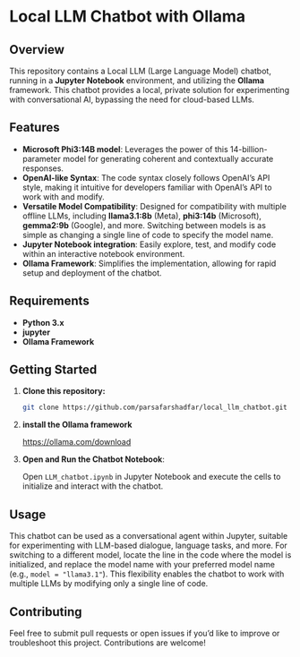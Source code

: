 
# Local LLM Chatbot with Ollama

## Overview 

This repository contains a Local LLM (Large Language Model) chatbot, running in a **Jupyter Notebook** environment, and utilizing the **Ollama** framework. This chatbot provides a local, private solution for experimenting with conversational AI, bypassing the need for cloud-based LLMs.

## Features   

- **Microsoft Phi3:14B model**: Leverages the power of this 14-billion-parameter model for generating coherent and contextually accurate responses.
- **OpenAI-like Syntax**: The code syntax closely follows OpenAI’s API style, making it intuitive for developers familiar with OpenAI’s API to work with and modify.
- **Versatile Model Compatibility**: Designed for compatibility with multiple offline LLMs, including **llama3.1:8b** (Meta), **phi3:14b** (Microsoft), **gemma2:9b** (Google), and more. Switching between models is as simple as changing a single line of code to specify the model name.
- **Jupyter Notebook integration**: Easily explore, test, and modify code within an interactive notebook environment.
- **Ollama Framework**: Simplifies the implementation, allowing for rapid setup and deployment of the chatbot.  
 
## Requirements

- **Python 3.x**
- **jupyter**
- **Ollama Framework**

## Getting Started
 
1. **Clone this repository:**
   ```bash
   git clone https://github.com/parsafarshadfar/local_llm_chatbot.git
   ```
2. **install the Ollama framework**
   
   https://ollama.com/download
    
3. **Open and Run the Chatbot Notebook**:
   
    Open `LLM_chatbot.ipynb` in Jupyter Notebook and execute the cells to initialize and interact with the chatbot. 

## Usage 

This chatbot can be used as a conversational agent within Jupyter, suitable for experimenting with LLM-based dialogue, language tasks, and more. For switching to a different model, locate the line in the code where the model is initialized, and replace the model name with your preferred model name (e.g., `model = "llama3.1"`). This flexibility enables the chatbot to work with multiple LLMs by modifying only a single line of code.

## Contributing 

Feel free to submit pull requests or open issues if you’d like to improve or troubleshoot this project. Contributions are welcome!